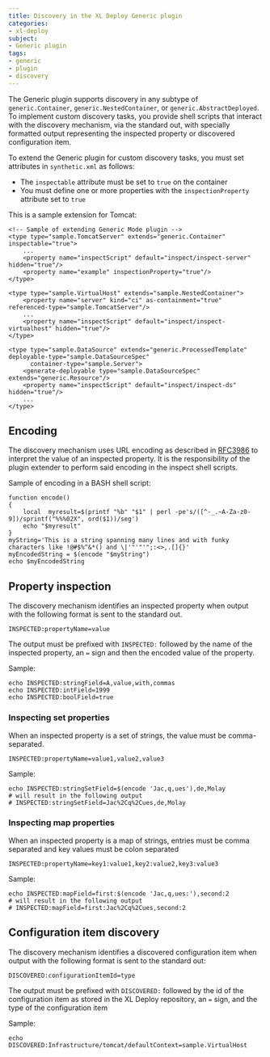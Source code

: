 ```yaml
---
title: Discovery in the XL Deploy Generic plugin
categories:
- xl-deploy
subject:
- Generic plugin
tags:
- generic
- plugin
- discovery
---
```


The Generic plugin supports discovery in any subtype of `generic.Container`, `generic.NestedContainer`, or `generic.AbstractDeployed`. To implement custom discovery tasks, you provide shell scripts that interact with the discovery mechanism, via the standard out, with specially formatted output representing the inspected property or discovered configuration item.

To extend the Generic plugin for custom discovery tasks, you must set attributes in `synthetic.xml` as follows:

* The `inspectable` attribute must be set to `true` on the container
* You must define one or more properties with the `inspectionProperty` attribute set to `true`

This is a sample extension for Tomcat:

    <!-- Sample of extending Generic Mode plugin -->
    <type type="sample.TomcatServer" extends="generic.Container" inspectable="true">
        ...
        <property name="inspectScript" default="inspect/inspect-server" hidden="true"/>
        <property name="example" inspectionProperty="true"/>
    </type>

    <type type="sample.VirtualHost" extends="sample.NestedContainer">
        <property name="server" kind="ci" as-containment="true" referenced-type="sample.TomcatServer"/>
        ...
        <property name="inspectScript" default="inspect/inspect-virtualhost" hidden="true"/>
    </type>

    <type type="sample.DataSource" extends="generic.ProcessedTemplate" deployable-type="sample.DataSourceSpec"
          container-type="sample.Server">
        <generate-deployable type="sample.DataSourceSpec" extends="generic.Resource"/>
        <property name="inspectScript" default="inspect/inspect-ds" hidden="true"/>
        ...
    </type>

## Encoding

The discovery mechanism uses URL encoding as described in [RFC3986](http://tools.ietf.org/html/rfc3986) to interpret the value of an inspected property. It is the responsibility of the plugin extender to perform said encoding in the inspect shell scripts.

Sample of encoding in a BASH shell script:

    function encode()
    {
        local  myresult=$(printf "%b" "$1" | perl -pe's/([^-_.~A-Za-z0-9])/sprintf("%%%02X", ord($1))/seg')
        echo "$myresult"
    }
    myString='This is a string spanning many lines and with funky characters like !@#$%^&*() and \|'"'"'";:<>,.[]{}'
    myEncodedString = $(encode "$myString")
    echo $myEncodedString

## Property inspection

The discovery mechanism identifies an inspected property when output with the following format is sent to the standard out.

    INSPECTED:propertyName=value

The output must be prefixed with `INSPECTED:` followed by the name of the inspected property, an `=` sign and then the encoded value of
the property.

Sample:

    echo INSPECTED:stringField=A,value,with,commas
    echo INSPECTED:intField=1999
    echo INSPECTED:boolField=true

### Inspecting set properties

When an inspected property is a set of strings, the value must be comma-separated.

    INSPECTED:propertyName=value1,value2,value3

Sample:

    echo INSPECTED:stringSetField=$(encode 'Jac,q,ues'),de,Molay
    # will result in the following output
    # INSPECTED:stringSetField=Jac%2Cq%2Cues,de,Molay

### Inspecting map properties

When an inspected property is a map of strings, entries must be comma separated and key values must be colon separated

    INSPECTED:propertyName=key1:value1,key2:value2,key3:value3

Sample:

    echo INSPECTED:mapField=first:$(encode 'Jac,q,ues:'),second:2
    # will result in the following output
    # INSPECTED:mapField=first:Jac%2Cq%2Cues,second:2

## Configuration item discovery

The discovery mechanism identifies a discovered configuration item when output with the following format is sent to the standard out:

    DISCOVERED:configurationItemId=type

The output must be prefixed with `DISCOVERED:` followed by the id of the configuration item as stored in the XL Deploy repository, an `=` sign, and the type of the configuration item

Sample:

    echo DISCOVERED:Infrastructure/tomcat/defaultContext=sample.VirtualHost
